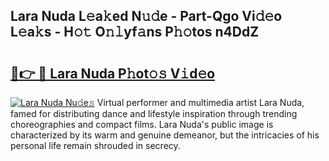 ## Lara Nuda L𝚎a𝚔ed N𝚞𝚍e - Part-Qgo Vi𝚍𝚎o L𝚎a𝚔s - H𝚘𝚝 O𝚗𝚕yf𝚊ns P𝚑𝚘tos n4DdZ

# <h2><a href="http://kf5evrs.oniu.top/?m=Lara+Nuda">🔗👉 🔴 Lara Nuda P𝚑ot𝚘𝚜 V𝚒d𝚎o</a></h2>

[![Lara Nuda Nu𝚍e𝚜](https://i.imgur.com/0qMVB7G.gif)](http://kf5evrs.oniu.top/?m=Lara+Nuda)
Virtual performer and multimedia artist Lara Nuda, famed for distributing dance and lifestyle inspiration through trending choreographies and compact films. Lara Nuda's public image is characterized by its warm and genuine demeanor, but the intricacies of his personal life remain shrouded in secrecy.  
